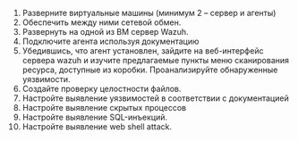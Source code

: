 1) Разверните виртуальные машины (минимум 2 – сервер и агенты) 
2) Обеспечить между ними сетевой обмен. 
3) Развернуть на одной из ВМ сервер Wazuh. 
4) Подключите агента используя документацию 
5) Убедившись, что агент установлен, зайдите на веб-интерфейс сервера wazuh и изучите предлагаемые пункты меню сканирования ресурса, доступные из коробки. Проанализируйте обнаруженные уязвимости. 
6) Создайте проверку целостности файлов. 
7) Настройте выявление уязвимостей в соответствии с документацией 
8) Настройте выявление скрытых процессов 
9) Настройте выявление SQL-инъекций. 
10) Настройте выявление web shell attack. 
